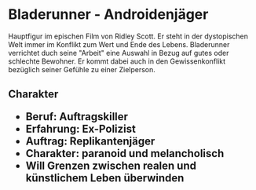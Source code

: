 # Bladerunner - Androidenjäger

Hauptfigur im epischen Film von Ridley Scott. Er steht in der dystopischen Welt immer im Konflikt zum Wert und Ende des Lebens.
Bladerunner verrichtet duch seine "Arbeit" eine Auswahl in Bezug auf gutes oder schlechte Bewohner.
Er kommt dabei auch in den Gewissenkonflikt bezüglich seiner Gefühle zu einer Zielperson.
 
<h2> Charakter 

* Beruf: Auftragskiller
* Erfahrung: Ex-Polizist
* Auftrag: Replikantenjäger
* Charakter: paranoid und melancholisch
* Will Grenzen zwischen realen und künstlichem Leben überwinden
